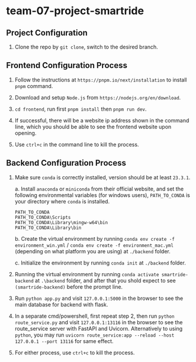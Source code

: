# team-07-project-smartride

## Project Configuration

1. Clone the repo by `git clone`, switch to the desired branch.

## Frontend Configuration Process

1. Follow the instructions at `https://pnpm.io/next/installation` to install `pnpm` command.

2. Download and setup `Node.js` from `https://nodejs.org/en/download`.

3. `cd frontend`, run first `pnpm install` then `pnpm run dev`.

4. If successful, there will be a website ip address shown in the command line, which you should be able to see the frontend website upon opening.

5. Use `ctrl+c` in the command line to kill the process.

## Backend Configuration Process

1. Make sure `conda` is correctly installed, version should be at least `23.3.1`.

   a. Install `anaconda` or `miniconda` from their official website, and set the following environmental variables (for windows users), `PATH_TO_CONDA` is your directory where `conda` is installed.

   ```
   PATH_TO_CONDA
   PATH_TO_CONDA\Scripts
   PATH_TO_CONDA\Library\mingw-w64\bin
   PATH_TO_CONDA\Library\bin
   ```

   b. Create the virtual environment by running `conda env create -f environment_win.yml` / `conda env create -f environment_mac.yml` (depending on what platform you are using) at `./backend` folder.

   c. Initialize the environment by running `conda init` at `./backend` folder.

2. Running the virtual environment by running `conda activate smartride-backend` at `.\backend` folder, and after that you shold expect to see `(smartride-backend)` before the prompt line.

3. Run `python app.py` and visit `127.0.0.1:5000` in the browser to see the main database for backend with flask.

4. In a separate cmd/powershell, first repeat step 2, then run `python route_service.py` and visit `127.0.0.1:13116` in the browser to see the route_service server with FastAPI and Uvicorn. Alternatively to using `python`, you may run `uvicorn route_service:app --reload --host 127.0.0.1 --port 13116` for same effect.

5. For either process, use `ctrl+c` to kill the process.
